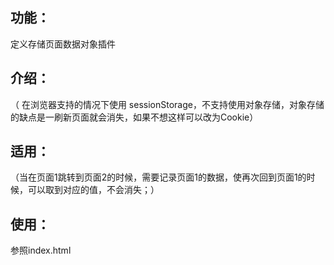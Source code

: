 
## 功能：
定义存储页面数据对象插件

## 介绍：
（ 在浏览器支持的情况下使用 sessionStorage，不支持使用对象存储，对象存储的缺点是一刷新页面就会消失，如果不想这样可以改为Cookie）

## 适用：
（当在页面1跳转到页面2的时候，需要记录页面1的数据，使再次回到页面1的时候，可以取到对应的值，不会消失；）

## 使用：
参照index.html
